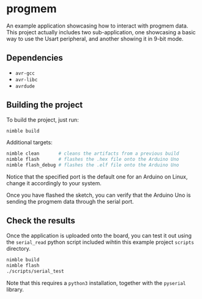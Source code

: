 # progmem

An example application showcasing how to interact with progmem data.
This project actually includes two sub-application, one showcasing a basic 
way to use the Usart peripheral, and another showing it in 9-bit mode.

## Dependencies

- ```avr-gcc```
- ```avr-libc```
- ```avrdude```

## Building the project

To build the project, just run:

```bash
nimble build
```

Additional targets:

```bash
nimble clean       # cleans the artifacts from a previous build
nimble flash       # flashes the .hex file onto the Arduino Uno
nimble flash_debug # flashes the .elf file onto the Arduino Uno
```

Notice that the specified port is the default one for an Arduino on Linux, 
change it accordingly to your system.

Once you have flashed the sketch, you can verify that the Arduino Uno is 
sending the progmem data through the serial port.

## Check the results

Once the application is uploaded onto the board, you can test it out using 
the `serial_read` python script included wihtin this example project 
`scripts` directory.

```bash
nimble build
nimble flash
./scripts/serial_test
```

Note that this requires a `python3` installation, together with the 
`pyserial` library.